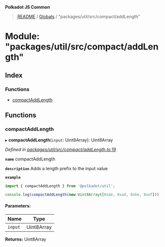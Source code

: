 **Polkadot JS Common**

> [README](../README.md) / [Globals](../globals.md) / "packages/util/src/compact/addLength"

# Module: "packages/util/src/compact/addLength"

## Index

### Functions

* [compactAddLength](_packages_util_src_compact_addlength_.md#compactaddlength)

## Functions

### compactAddLength

▸ **compactAddLength**(`input`: Uint8Array): Uint8Array

*Defined in [packages/util/src/compact/addLength.ts:19](https://github.com/polkadot-js/common/blob/ce964d2f/packages/util/src/compact/addLength.ts#L19)*

**`name`** compactAddLength

**`description`** Adds a length prefix to the input value

**`example`** 
<BR>

```javascript
import { compactAddLength } from '@polkadot/util';

console.log(compactAddLength(new Uint8Array([0xde, 0xad, 0xbe, 0xef]))); // Uint8Array([4 << 2, 0xde, 0xad, 0xbe, 0xef])
```

#### Parameters:

Name | Type |
------ | ------ |
`input` | Uint8Array |

**Returns:** Uint8Array
